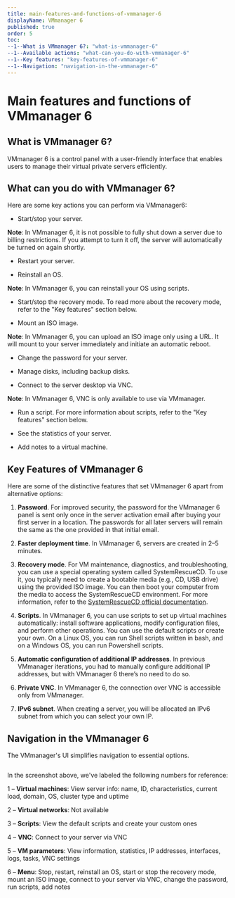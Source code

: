 ```yaml
---
title: main-features-and-functions-of-vmmanager-6
displayName: VMmanager 6
published: true
order: 5
toc:
--1--What is VMmanager 6?: "what-is-vmmanager-6"
--1--Available actions: "what-can-you-do-with-vmmanager-6"
--1--Key features: "key-features-of-vmmanager-6"
--1--Navigation: "navigation-in-the-vmmanager-6"
---
```

# Main features and functions of VMmanager 6

## What is VMmanager 6?

VMmanager 6 is a control panel with a user-friendly interface that enables users to manage their virtual private servers efficiently.

## What can you do with VMmanager 6?

Here are some key actions you can perform via VMmanager6:

- Start/stop your server. 

**Note**: In VMmanager 6, it is not possible to fully shut down a server due to billing restrictions. If you attempt to turn it off, the server will automatically be turned on again shortly.

- Restart your server.

- Reinstall an OS. 

**Note**: In VMmanager 6, you can reinstall your OS using scripts.

- Start/stop the recovery mode. To read more about the recovery mode, refer to the "Key features" section below.

- Mount an ISO image.

**Note**: In VMmanager 6, you can upload an ISO image only using a URL. It will mount to your server immediately and initiate an automatic reboot.

- Change the password for your server.

- Manage disks, including backup disks.

- Connect to the server desktop via VNC. 

**Note**: In VMmanager 6, VNC is only available to use via VMmanager.

- Run a script. For more information about scripts, refer to the "Key features" section below.

- See the statistics of your server.

- Add notes to a virtual machine.

## Key Features of VMmanager 6

Here are some of the distinctive features that set VMmanager 6 apart from alternative options:

1. **Password**. For improved security, the password for the VMmanager 6 panel is sent only once in the server activation email after buying your first server in a location. The passwords for all later servers will remain the same as the one provided in that initial email.

2. **Faster deployment time**. In VMmanager 6, servers are created in 2–5 minutes.

3. **Recovery mode**. For VM maintenance, diagnostics, and troubleshooting, you can use a special operating system called SystemRescueCD. To use it, you typically need to create a bootable media (e.g., CD, USB drive) using the provided ISO image. You can then boot your computer from the media to access the SystemRescueCD environment. For more information, refer to the <a href="http://www.system-rescue-cd.org/manual/" target="_blank">SystemRescueCD official documentation</a>.

4. **Scripts**. In VMmanager 6, you can use scripts to set up virtual machines automatically: install software applications, modify configuration files, and perform other operations. You can use the default scripts or create your own. On a Linux OS, you can run Shell scripts written in bash, and on a Windows OS, you can run Powershell scripts.

5. **Automatic configuration of additional IP addresses**. In previous VMmanager iterations, you had to manually configure additional IP addresses, but with VMmanager 6 there’s no need to do so.

6. **Private VNC**. In VMmanager 6, the connection over VNC is accessible only from VMmanager.

7. **IPv6 subnet**. When creating a server, you will be allocated an IPv6 subnet from which you can select your own IP.

## Navigation in the VMmanager 6

The VMmanager's UI simplifies navigation to essential options. 

<img src="https://assets.gcore.pro/docs/hosting/virtual-servers/manage/vmmanager-6/1-navigation.jpg" alt=""> 

In the screenshot above, we've labeled the following numbers for reference:

1 – **Virtual machines**: View server info: name, ID, characteristics, current load, domain, OS, cluster type and uptime

2 – **Virtual networks**: Not available

3 – **Scripts**: View the default scripts and create your custom ones

4 – **VNC**: Connect to your server via VNC

5 – **VM parameters**: View information, statistics, IP addresses, interfaces, logs, tasks, VNC settings

6 – **Menu**: Stop, restart, reinstall an OS, start or stop the recovery mode, mount an ISO image, connect to your server via VNC, change the password, run scripts, add notes
